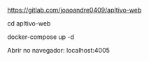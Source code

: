 https://gitlab.com/joaoandre0409/apltivo-web

cd apltivo-web

docker-compose up -d

Abrir no navegador: localhost:4005
